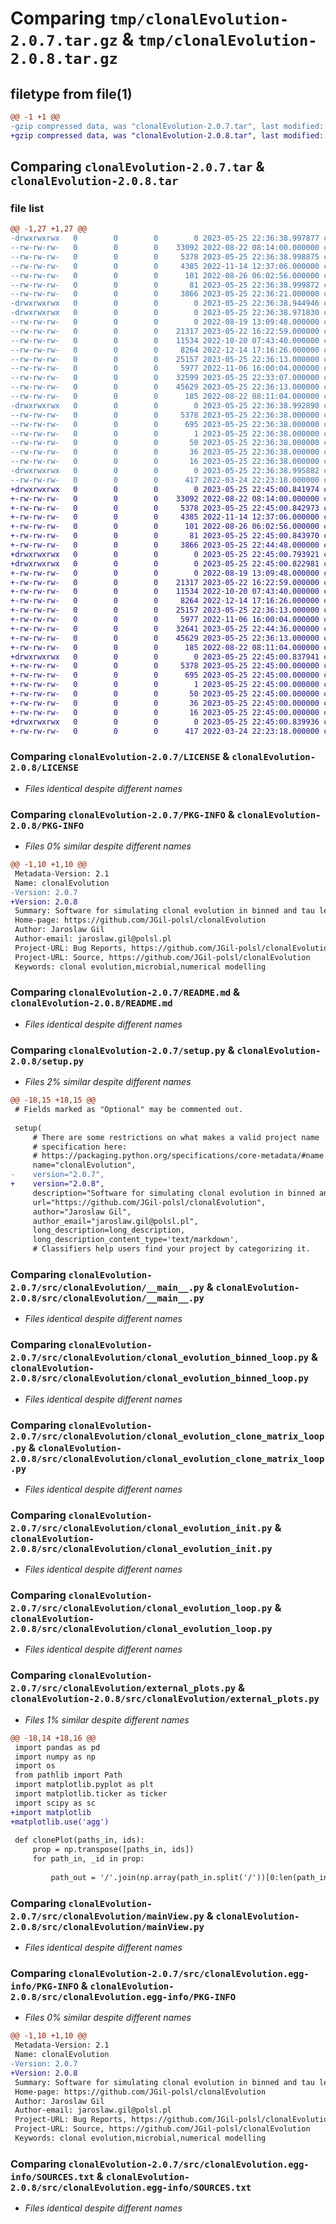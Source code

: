 # Comparing `tmp/clonalEvolution-2.0.7.tar.gz` & `tmp/clonalEvolution-2.0.8.tar.gz`

## filetype from file(1)

```diff
@@ -1 +1 @@
-gzip compressed data, was "clonalEvolution-2.0.7.tar", last modified: Thu May 25 22:36:39 2023, max compression
+gzip compressed data, was "clonalEvolution-2.0.8.tar", last modified: Thu May 25 22:45:00 2023, max compression
```

## Comparing `clonalEvolution-2.0.7.tar` & `clonalEvolution-2.0.8.tar`

### file list

```diff
@@ -1,27 +1,27 @@
-drwxrwxrwx   0        0        0        0 2023-05-25 22:36:38.997877 clonalEvolution-2.0.7/
--rw-rw-rw-   0        0        0    33092 2022-08-22 08:14:00.000000 clonalEvolution-2.0.7/LICENSE
--rw-rw-rw-   0        0        0     5378 2023-05-25 22:36:38.998875 clonalEvolution-2.0.7/PKG-INFO
--rw-rw-rw-   0        0        0     4385 2022-11-14 12:37:06.000000 clonalEvolution-2.0.7/README.md
--rw-rw-rw-   0        0        0      101 2022-08-26 06:02:56.000000 clonalEvolution-2.0.7/pyproject.toml
--rw-rw-rw-   0        0        0       81 2023-05-25 22:36:38.999872 clonalEvolution-2.0.7/setup.cfg
--rw-rw-rw-   0        0        0     3866 2023-05-25 22:36:21.000000 clonalEvolution-2.0.7/setup.py
-drwxrwxrwx   0        0        0        0 2023-05-25 22:36:38.944946 clonalEvolution-2.0.7/src/
-drwxrwxrwx   0        0        0        0 2023-05-25 22:36:38.971830 clonalEvolution-2.0.7/src/clonalEvolution/
--rw-rw-rw-   0        0        0        0 2022-08-19 13:09:48.000000 clonalEvolution-2.0.7/src/clonalEvolution/__init__.py
--rw-rw-rw-   0        0        0    21317 2023-05-22 16:22:59.000000 clonalEvolution-2.0.7/src/clonalEvolution/__main__.py
--rw-rw-rw-   0        0        0    11534 2022-10-20 07:43:40.000000 clonalEvolution-2.0.7/src/clonalEvolution/clonal_evolution_binned_loop.py
--rw-rw-rw-   0        0        0     8264 2022-12-14 17:16:26.000000 clonalEvolution-2.0.7/src/clonalEvolution/clonal_evolution_clone_matrix_loop.py
--rw-rw-rw-   0        0        0    25157 2023-05-25 22:36:13.000000 clonalEvolution-2.0.7/src/clonalEvolution/clonal_evolution_init.py
--rw-rw-rw-   0        0        0     5977 2022-11-06 16:00:04.000000 clonalEvolution-2.0.7/src/clonalEvolution/clonal_evolution_loop.py
--rw-rw-rw-   0        0        0    32599 2023-05-25 22:33:07.000000 clonalEvolution-2.0.7/src/clonalEvolution/external_plots.py
--rw-rw-rw-   0        0        0    45629 2023-05-25 22:36:13.000000 clonalEvolution-2.0.7/src/clonalEvolution/mainView.py
--rw-rw-rw-   0        0        0      185 2022-08-22 08:11:04.000000 clonalEvolution-2.0.7/src/clonalEvolution/wmean.py
-drwxrwxrwx   0        0        0        0 2023-05-25 22:36:38.992890 clonalEvolution-2.0.7/src/clonalEvolution.egg-info/
--rw-rw-rw-   0        0        0     5378 2023-05-25 22:36:38.000000 clonalEvolution-2.0.7/src/clonalEvolution.egg-info/PKG-INFO
--rw-rw-rw-   0        0        0      695 2023-05-25 22:36:38.000000 clonalEvolution-2.0.7/src/clonalEvolution.egg-info/SOURCES.txt
--rw-rw-rw-   0        0        0        1 2023-05-25 22:36:38.000000 clonalEvolution-2.0.7/src/clonalEvolution.egg-info/dependency_links.txt
--rw-rw-rw-   0        0        0       50 2023-05-25 22:36:38.000000 clonalEvolution-2.0.7/src/clonalEvolution.egg-info/entry_points.txt
--rw-rw-rw-   0        0        0       36 2023-05-25 22:36:38.000000 clonalEvolution-2.0.7/src/clonalEvolution.egg-info/requires.txt
--rw-rw-rw-   0        0        0       16 2023-05-25 22:36:38.000000 clonalEvolution-2.0.7/src/clonalEvolution.egg-info/top_level.txt
-drwxrwxrwx   0        0        0        0 2023-05-25 22:36:38.995882 clonalEvolution-2.0.7/tests/
--rw-rw-rw-   0        0        0      417 2022-03-24 22:23:18.000000 clonalEvolution-2.0.7/tests/test_simple.py
+drwxrwxrwx   0        0        0        0 2023-05-25 22:45:00.841974 clonalEvolution-2.0.8/
+-rw-rw-rw-   0        0        0    33092 2022-08-22 08:14:00.000000 clonalEvolution-2.0.8/LICENSE
+-rw-rw-rw-   0        0        0     5378 2023-05-25 22:45:00.842973 clonalEvolution-2.0.8/PKG-INFO
+-rw-rw-rw-   0        0        0     4385 2022-11-14 12:37:06.000000 clonalEvolution-2.0.8/README.md
+-rw-rw-rw-   0        0        0      101 2022-08-26 06:02:56.000000 clonalEvolution-2.0.8/pyproject.toml
+-rw-rw-rw-   0        0        0       81 2023-05-25 22:45:00.843970 clonalEvolution-2.0.8/setup.cfg
+-rw-rw-rw-   0        0        0     3866 2023-05-25 22:44:48.000000 clonalEvolution-2.0.8/setup.py
+drwxrwxrwx   0        0        0        0 2023-05-25 22:45:00.793921 clonalEvolution-2.0.8/src/
+drwxrwxrwx   0        0        0        0 2023-05-25 22:45:00.822981 clonalEvolution-2.0.8/src/clonalEvolution/
+-rw-rw-rw-   0        0        0        0 2022-08-19 13:09:48.000000 clonalEvolution-2.0.8/src/clonalEvolution/__init__.py
+-rw-rw-rw-   0        0        0    21317 2023-05-22 16:22:59.000000 clonalEvolution-2.0.8/src/clonalEvolution/__main__.py
+-rw-rw-rw-   0        0        0    11534 2022-10-20 07:43:40.000000 clonalEvolution-2.0.8/src/clonalEvolution/clonal_evolution_binned_loop.py
+-rw-rw-rw-   0        0        0     8264 2022-12-14 17:16:26.000000 clonalEvolution-2.0.8/src/clonalEvolution/clonal_evolution_clone_matrix_loop.py
+-rw-rw-rw-   0        0        0    25157 2023-05-25 22:36:13.000000 clonalEvolution-2.0.8/src/clonalEvolution/clonal_evolution_init.py
+-rw-rw-rw-   0        0        0     5977 2022-11-06 16:00:04.000000 clonalEvolution-2.0.8/src/clonalEvolution/clonal_evolution_loop.py
+-rw-rw-rw-   0        0        0    32641 2023-05-25 22:44:36.000000 clonalEvolution-2.0.8/src/clonalEvolution/external_plots.py
+-rw-rw-rw-   0        0        0    45629 2023-05-25 22:36:13.000000 clonalEvolution-2.0.8/src/clonalEvolution/mainView.py
+-rw-rw-rw-   0        0        0      185 2022-08-22 08:11:04.000000 clonalEvolution-2.0.8/src/clonalEvolution/wmean.py
+drwxrwxrwx   0        0        0        0 2023-05-25 22:45:00.837941 clonalEvolution-2.0.8/src/clonalEvolution.egg-info/
+-rw-rw-rw-   0        0        0     5378 2023-05-25 22:45:00.000000 clonalEvolution-2.0.8/src/clonalEvolution.egg-info/PKG-INFO
+-rw-rw-rw-   0        0        0      695 2023-05-25 22:45:00.000000 clonalEvolution-2.0.8/src/clonalEvolution.egg-info/SOURCES.txt
+-rw-rw-rw-   0        0        0        1 2023-05-25 22:45:00.000000 clonalEvolution-2.0.8/src/clonalEvolution.egg-info/dependency_links.txt
+-rw-rw-rw-   0        0        0       50 2023-05-25 22:45:00.000000 clonalEvolution-2.0.8/src/clonalEvolution.egg-info/entry_points.txt
+-rw-rw-rw-   0        0        0       36 2023-05-25 22:45:00.000000 clonalEvolution-2.0.8/src/clonalEvolution.egg-info/requires.txt
+-rw-rw-rw-   0        0        0       16 2023-05-25 22:45:00.000000 clonalEvolution-2.0.8/src/clonalEvolution.egg-info/top_level.txt
+drwxrwxrwx   0        0        0        0 2023-05-25 22:45:00.839936 clonalEvolution-2.0.8/tests/
+-rw-rw-rw-   0        0        0      417 2022-03-24 22:23:18.000000 clonalEvolution-2.0.8/tests/test_simple.py
```

### Comparing `clonalEvolution-2.0.7/LICENSE` & `clonalEvolution-2.0.8/LICENSE`

 * *Files identical despite different names*

### Comparing `clonalEvolution-2.0.7/PKG-INFO` & `clonalEvolution-2.0.8/PKG-INFO`

 * *Files 0% similar despite different names*

```diff
@@ -1,10 +1,10 @@
 Metadata-Version: 2.1
 Name: clonalEvolution
-Version: 2.0.7
+Version: 2.0.8
 Summary: Software for simulating clonal evolution in binned and tau leap version.
 Home-page: https://github.com/JGil-polsl/clonalEvolution
 Author: Jaroslaw Gil
 Author-email: jaroslaw.gil@polsl.pl
 Project-URL: Bug Reports, https://github.com/JGil-polsl/clonalEvolution/issues
 Project-URL: Source, https://github.com/JGil-polsl/clonalEvolution
 Keywords: clonal evolution,microbial,numerical modelling
```

### Comparing `clonalEvolution-2.0.7/README.md` & `clonalEvolution-2.0.8/README.md`

 * *Files identical despite different names*

### Comparing `clonalEvolution-2.0.7/setup.py` & `clonalEvolution-2.0.8/setup.py`

 * *Files 2% similar despite different names*

```diff
@@ -18,15 +18,15 @@
 # Fields marked as "Optional" may be commented out.
 
 setup(
     # There are some restrictions on what makes a valid project name
     # specification here:
     # https://packaging.python.org/specifications/core-metadata/#name
     name="clonalEvolution", 
-    version="2.0.7",
+    version="2.0.8",
     description="Software for simulating clonal evolution in binned and tau leap version.",
     url="https://github.com/JGil-polsl/clonalEvolution",
     author="Jaroslaw Gil",  
     author_email="jaroslaw.gil@polsl.pl",
     long_description=long_description,
     long_description_content_type='text/markdown',
     # Classifiers help users find your project by categorizing it.
```

### Comparing `clonalEvolution-2.0.7/src/clonalEvolution/__main__.py` & `clonalEvolution-2.0.8/src/clonalEvolution/__main__.py`

 * *Files identical despite different names*

### Comparing `clonalEvolution-2.0.7/src/clonalEvolution/clonal_evolution_binned_loop.py` & `clonalEvolution-2.0.8/src/clonalEvolution/clonal_evolution_binned_loop.py`

 * *Files identical despite different names*

### Comparing `clonalEvolution-2.0.7/src/clonalEvolution/clonal_evolution_clone_matrix_loop.py` & `clonalEvolution-2.0.8/src/clonalEvolution/clonal_evolution_clone_matrix_loop.py`

 * *Files identical despite different names*

### Comparing `clonalEvolution-2.0.7/src/clonalEvolution/clonal_evolution_init.py` & `clonalEvolution-2.0.8/src/clonalEvolution/clonal_evolution_init.py`

 * *Files identical despite different names*

### Comparing `clonalEvolution-2.0.7/src/clonalEvolution/clonal_evolution_loop.py` & `clonalEvolution-2.0.8/src/clonalEvolution/clonal_evolution_loop.py`

 * *Files identical despite different names*

### Comparing `clonalEvolution-2.0.7/src/clonalEvolution/external_plots.py` & `clonalEvolution-2.0.8/src/clonalEvolution/external_plots.py`

 * *Files 1% similar despite different names*

```diff
@@ -18,14 +18,16 @@
 import pandas as pd
 import numpy as np
 import os
 from pathlib import Path
 import matplotlib.pyplot as plt
 import matplotlib.ticker as ticker
 import scipy as sc
+import matplotlib
+matplotlib.use('agg')
 
 def clonePlot(paths_in, ids):
     prop = np.transpose([paths_in, ids])
     for path_in, _id in prop:     
         
         path_out = '/'.join(np.array(path_in.split('/'))[0:len(path_in.split('/'))-1]) + '/Figures/' + _id +'/'
```

### Comparing `clonalEvolution-2.0.7/src/clonalEvolution/mainView.py` & `clonalEvolution-2.0.8/src/clonalEvolution/mainView.py`

 * *Files identical despite different names*

### Comparing `clonalEvolution-2.0.7/src/clonalEvolution.egg-info/PKG-INFO` & `clonalEvolution-2.0.8/src/clonalEvolution.egg-info/PKG-INFO`

 * *Files 0% similar despite different names*

```diff
@@ -1,10 +1,10 @@
 Metadata-Version: 2.1
 Name: clonalEvolution
-Version: 2.0.7
+Version: 2.0.8
 Summary: Software for simulating clonal evolution in binned and tau leap version.
 Home-page: https://github.com/JGil-polsl/clonalEvolution
 Author: Jaroslaw Gil
 Author-email: jaroslaw.gil@polsl.pl
 Project-URL: Bug Reports, https://github.com/JGil-polsl/clonalEvolution/issues
 Project-URL: Source, https://github.com/JGil-polsl/clonalEvolution
 Keywords: clonal evolution,microbial,numerical modelling
```

### Comparing `clonalEvolution-2.0.7/src/clonalEvolution.egg-info/SOURCES.txt` & `clonalEvolution-2.0.8/src/clonalEvolution.egg-info/SOURCES.txt`

 * *Files identical despite different names*


